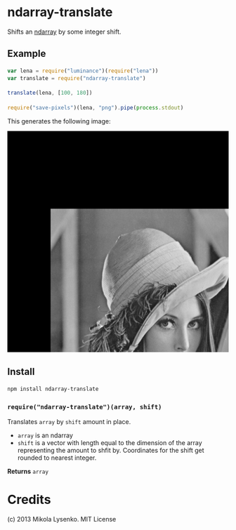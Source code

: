 ndarray-translate
=================
Shifts an [ndarray](https://github.com/mikolalysenko/ndarray) by some integer shift.

## Example

```javascript
var lena = require("luminance")(require("lena"))
var translate = require("ndarray-translate")

translate(lena, [100, 180])

require("save-pixels")(lena, "png").pipe(process.stdout)
```

This generates the following image:

<img src="example/shift.png">

## Install

    npm install ndarray-translate
    

### `require("ndarray-translate")(array, shift)`
Translates `array` by `shift` amount in place.

* `array` is an ndarray
* `shift` is a vector with length equal to the dimension of the array representing the amount to shfit by.  Coordinates for the shift get rounded to nearest integer.

**Returns** `array`

# Credits
(c) 2013 Mikola Lysenko. MIT License


